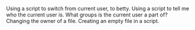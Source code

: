 Using a script to switch from current user, to betty.
Using a script to tell me who the current user is.
What groups is the current user a part of?
Changing the owner of a file.
Creating an empty file in a script.

